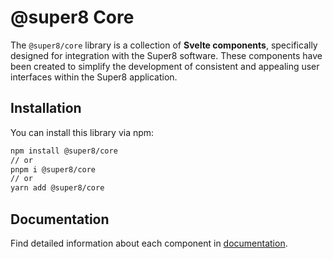 # @super8 Core

The `@super8/core` library is a collection of **Svelte components**, specifically designed for integration with the Super8 software. These components have been created to simplify the development of consistent and appealing user interfaces within the Super8 application.

## Installation

You can install this library via npm:

```bash
npm install @super8/core
// or
pnpm i @super8/core
// or 
yarn add @super8/core
```

## Documentation

Find detailed information about each component in [documentation](./docs/components-index.md).
